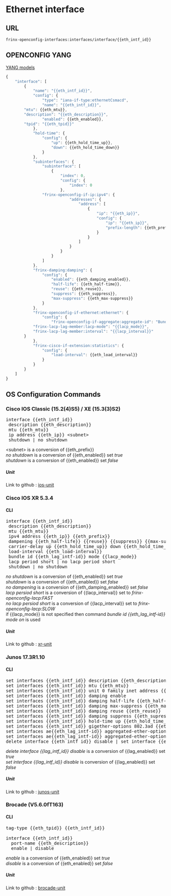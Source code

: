 # Ethernet interface

## URL

```
frinx-openconfig-interfaces:interfaces/interface/{{eth_intf_id}}
```

## OPENCONFIG YANG

[YANG models](https://github.com/FRINXio/openconfig/tree/master/interfaces/src/main/yang)

```javascript
{
    "interface": [
        {
            "name": "{{eth_intf_id}}",
            "config": {
                "type": "iana-if-type:ethernetCsmacd",
                "name": "{{eth_intf_id}}",
		"mtu": {{eth_mtu}},
		"description": "{{eth_description}}",
                "enabled": {{eth_enabled}},
		"tpid": "{{eth_tpid}}"
            },
      	    "hold-time": {
                "config": {
                    "up": {{eth_hold_time_up}},
                    "down": {{eth_hold_time_down}}
                }
            },
            "subinterfaces": {
                "subinterface": [
                    {
                        "index": 0,
                        "config": {
                            "index": 0
                        },
		        "frinx-openconfig-if-ip:ipv4": {
                            "addresses": {
                                "address": [
                                    {
                                        "ip": "{{eth_ip}}",
                                        "config": {
                                            "ip": "{{eth_ip}}",
                                            "prefix-length": {{eth_prefix}}
                                        }
                                    }
                                ]
                            }
                        }
                    }
                ]
            },
            "frinx-damping:damping": {
                "config": {
                    "enabled": {{eth_damping_enabled}},
                    "half-life": {{eth_half-time}},
                    "reuse": {{eth_reuse}},
                    "suppress": {{eth_suppress}},
                    "max-suppress": {{eth_max-suppress}}
                }
            },
            "frinx-openconfig-if-ethernet:ethernet": {
                "config": {
                    "frinx-openconfig-if-aggregate:aggregate-id": "Bundle-Ether{{eth_lag_intf-id}}",
		    "frinx-lacp-lag-member:lacp-mode": "{{lacp_mode}}",
		    "frinx-lacp-lag-member:interval": "{{lacp_interval}}"
		}
            },
            "frinx-cisco-if-extension:statistics": {
                "config": {
                    "load-interval": {{eth_load_interval}}
                }
            }
        }
    ]
}
```

## OS Configuration Commands

### Cisco IOS Classic (15.2(4)S5) / XE (15.3(3)S2)

<pre>
interface {{eth_intf_id}}
 description {{eth_description}}
 mtu {{eth_mtu}}
 ip address {{eth_ip}} &lt;subnet&gt;
 shutdown | no shutdown
</pre>

&lt;subnet&gt; is a conversion of {{eth_prefix}}  
*no shutdown* is a conversion of {{eth_enabled}} set *true*  
*shutdown* is a conversion of {{eth_enabled}} set *false*  

##### Unit

Link to github : [ios-unit](https://github.com/FRINXio/cli-units/tree/master/ios/interface)

### Cisco IOS XR 5.3.4

#### CLI

<pre>
interface {{eth_intf_id}}
 description {{eth_description}}
 mtu {{eth_mtu}}
 ipv4 address {{eth_ip}} {{eth_prefix}}
 dampening {{eth_half-life}} {{reuse}} {{suppress}} {{max-suppress}} | no dampening
 carrier-delay up {{eth_hold_time_up}} down {{eth_hold_time_down}} 
 load-interval {{eth_load-interval}}
 bundle id {{eth_lag_intf-id}} mode {{lacp_mode}}
 lacp period short | no lacp period short
 shutdown | no shutdown
</pre>

*no shutdown* is a conversion of {{eth_enabled}} set *true*  
*shutdown* is a conversion of {{eth_enabled}} set *false*  
*no dampening* is a conversion of {{eth_damping_enabled}} set *false*  
*lacp persiod short* is a conversion of {{lacp_interval}} set to *frinx-openconfig-lacp:FAST*  
*no lacp persiod short* is a conversion of {{lacp_interval}} set to *frinx-openconfig-lacp:SLOW*  
if {{lacp_mode}} is not specified then command *bundle id {{eth_lag_intf-id}} mode on* is used

##### Unit

Link to github : [xr-unit](https://github.com/FRINXio/cli-units/tree/master/ios-xr/interface)

### Junos 17.3R1.10

#### CLI

<pre>
set interfaces {{eth_intf_id}} description {{eth_description}}
set interfaces {{eth_intf_id}} mtu {{eth_mtu}}
set interfaces {{eth_intf_id}} unit 0 family inet address {{eth_ip}}/{{eth_prefix}}
set interfaces {{eth_intf_id}} damping enable
set interfaces {{eth_intf_id}} damping half-life {{eth_half-life}}
set interfaces {{eth_intf_id}} damping max-suppress {{eth_max-supress}}
set interfaces {{eth_intf_id}} damping reuse {{eth_reuse}}
set interfaces {{eth_intf_id}} damping suppress {{eth_supress}}
set interfaces {{eth_intf_id}} hold-time up {{eth_hold_time_up}} down {{eth_hold_time_down}}
set interfaces {{eth_intf_id}} gigether-options 802.3ad {{eth_lag_intf-id}}
set interfaces ae{{eth_lag_intf-id}} aggregated-ether-options lacp {{lacp_mode}}
set interfaces ae{{eth_lag_intf-id}} aggregated-ether-options lacp periodic {{lacp_interval}}
delete interface {{eth_intf_id}} disable | set interface {{eth_intf_id}} disable
</pre>

*delete interface {{lag_intf_id}} disable* is a conversion of {{lag_enabled}} set *true*  
*set interface {{lag_intf_id}} disable* is conversion of {{lag_enabled}} set *false* 

##### Unit

Link to github : [junos-unit](https://github.com/FRINXio/unitopo-units/tree/master/junos/junos-17-interface-unit)

### Brocade (V5.6.0fT163)

#### CLI

<pre>
tag-type {{eth_tpid}} {{eth_intf_id}}

interface {{eth_intf_id}}
  port-name {{eth_description}}
  enable | disable
</pre>

*enable* is a conversion of {{eth_enabled}} set *true*  
*disable* is a conversion of {{eth_enabled}} set *false*  

##### Unit

Link to github : [brocade-unit](https://github.com/FRINXio/cli-units/tree/master/brocade/interface)

